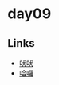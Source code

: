 # day09

## Links

- [吠吠](https://rabbittee.github.io/JavaScript30/day09/haha/)
- [哈囉](https://rabbittee.github.io/JavaScript30/day09/kirby/)
